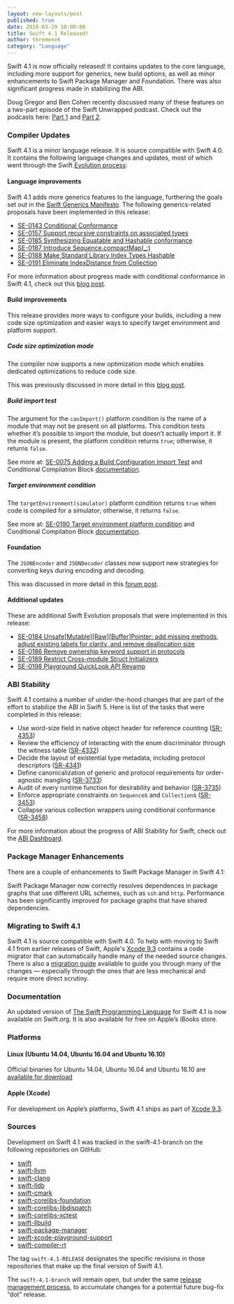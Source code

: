 ```yaml
---
layout: new-layouts/post
published: true
date: 2018-03-29 10:00:00
title: Swift 4.1 Released!
author: tkremenek
category: "Language"
---
```


Swift 4.1 is now officially released!  It contains updates to the core language, including more support for generics, new build options, as well as minor enhancements to Swift Package Manager and Foundation.  There was also significant progress made in stabilizing the ABI.

Doug Gregor and Ben Cohen recently discussed many of these features on a two-part episode of the Swift Unwrapped podcast. Check out the podcasts here: [Part 1](https://itunes.apple.com/us/podcast/50-swift-4-1-w-doug-ben-part-1/id1209817203?i=1000406832583&mt=2) and [Part 2](https://itunes.apple.com/us/podcast/51-swift-4-1-w-doug-ben-part-2/id1209817203?i=1000407502590&mt=2).

### Compiler Updates

Swift 4.1 is a minor language release. It is source compatible with Swift 4.0. It contains the following language changes and updates, most of which went through the Swift [Evolution process](/contributing/#participating-in-the-swift-evolution-process):

#### Language improvements

Swift 4.1 adds more generics features to the language, furthering the goals set out in the [Swift Generics Manifesto](https://github.com/apple/swift/blob/master/docs/GenericsManifesto.md).  The following generics-related proposals have been implemented in this release:

* [SE-0143 Conditional Conformance](https://github.com/swiftlang/swift-evolution/blob/master/proposals/0143-conditional-conformances.md)
* [SE-0157 Support recursive constraints on associated types](https://github.com/swiftlang/swift-evolution/blob/master/proposals/0157-recursive-protocol-constraints.md)
* [SE-0185 Synthesizing Equatable and Hashable conformance](https://github.com/swiftlang/swift-evolution/blob/master/proposals/0185-synthesize-equatable-hashable.md)
* [SE-0187 Introduce Sequence.compactMap(_:)](https://github.com/swiftlang/swift-evolution/blob/master/proposals/0187-introduce-filtermap.md)
* [SE-0188 Make Standard Library Index Types Hashable](https://github.com/swiftlang/swift-evolution/blob/master/proposals/0188-stdlib-index-types-hashable.md)
* [SE-0191 Eliminate IndexDistance from Collection](https://github.com/swiftlang/swift-evolution/blob/master/proposals/0191-eliminate-indexdistance.md)

For more information about progress made with conditional conformance in Swift 4.1, check out this [blog post](/blog/conditional-conformance/).

#### Build improvements

This release provides more ways to configure your builds, including a new code size optimization and easier ways to specify target environment and platform support.

##### Code size optimization mode

The compiler now supports a new optimization mode which enables dedicated optimizations to reduce code size.

This was previously discussed in more detail in this [blog post](/blog/osize/).

##### Build import test

The argument for the `canImport()` platform condition is the name of a module that may not be present on all platforms. This condition tests whether it’s possible to import the module, but doesn’t actually import it. If the module is present, the platform condition returns `true`; otherwise, it returns `false`.

See more at: [SE-0075 Adding a Build Configuration Import Test](https://github.com/swiftlang/swift-evolution/blob/master/proposals/0075-import-test.md) and Conditional Compilation Block [documentation](https://developer.apple.com/library/content/documentation/Swift/Conceptual/Swift_Programming_Language/Statements.html#//apple_ref/doc/uid/TP40014097-CH33-ID539).

##### Target environment condition

The `targetEnvironment(simulator)` platform condition returns `true` when code is compiled for a simulator; otherwise, it returns `false`.

See more at: [SE-0190 Target environment platform condition](https://github.com/swiftlang/swift-evolution/blob/master/proposals/0190-target-environment-platform-condition.md) and Conditional Compilation Block [documentation](https://developer.apple.com/library/content/documentation/Swift/Conceptual/Swift_Programming_Language/Statements.html#//apple_ref/doc/uid/TP40014097-CH33-ID539).

#### Foundation

The `JSONEncoder` and `JSONDecoder` classes now support new strategies for converting keys during encoding and decoding.

This was discussed in more detail in this [forum post](https://forums.swift.org/t/jsonencoder-key-strategies/6958).

#### Additional updates

These are additional Swift Evolution proposals that were implemented in this release:

* [SE-0184 Unsafe\[Mutable\]\[Raw\]\[Buffer\]Pointer: add missing methods, adjust existing labels for clarity, and remove deallocation size](https://github.com/swiftlang/swift-evolution/blob/master/proposals/0184-unsafe-pointers-add-missing.md)
* [SE-0186 Remove ownership keyword support in protocols](https://github.com/swiftlang/swift-evolution/blob/master/proposals/0186-remove-ownership-keyword-support-in-protocols.md)
* [SE-0189 Restrict Cross-module Struct Initializers](https://github.com/swiftlang/swift-evolution/blob/master/proposals/0189-restrict-cross-module-struct-initializers.md)
* [SE-0198 Playground QuickLook API Revamp](https://github.com/swiftlang/swift-evolution/blob/master/proposals/0198-playground-quicklook-api-revamp.md)

### ABI Stability

Swift 4.1 contains a number of under-the-hood changes that are part of the effort to stabilize the ABI in Swift 5.  Here is list of the tasks that were completed in this release:

* Use word-size field in native object header for reference counting ([SR-4353](https://bugs.swift.org/browse/SR-4353))
* Review the efficiency of interacting with the enum discriminator through the witness table ([SR-4332](https://bugs.swift.org/browse/SR-4332))
* Decide the layout of existential type metadata, including protocol descriptors ([SR-4341](https://bugs.swift.org/browse/SR-4341))
* Define canonicalization of generic and protocol requirements for order-agnostic mangling ([SR-3733](https://bugs.swift.org/browse/SR-3733))
* Audit of every runtime function for desirability and behavior ([SR-3735](https://bugs.swift.org/browse/SR-3735))
* Enforce appropriate constraints on `Sequence`s and `Collection`s ([SR-3453](https://bugs.swift.org/browse/SR-3453))
* Collapse various collection wrappers using conditional conformance ([SR-3458](https://bugs.swift.org/browse/SR-3458))

For more information about the progress of ABI Stability for Swift, check out the [ABI Dashboard](/abi-stability/).

### Package Manager Enhancements

There are a couple of enhancements to Swift Package Manager in Swift 4.1:

Swift Package Manager now correctly resolves dependences in package graphs that use different URL schemes, such as `ssh` and `http`.
Performance has been significantly improved for package graphs that have shared dependencies.

### Migrating to Swift 4.1

Swift 4.1 is source compatible with Swift 4.0. To help with moving to Swift 4.1 from earlier releases of Swift, Apple's [Xcode 9.3] contains a code migrator that can automatically handle many of the needed source changes. There is also a [migration guide](/migration-guide/) available to guide you through many of the changes — especially through the ones that are less mechanical and require more direct scrutiny.

### Documentation

An updated version of [The Swift Programming Language](/documentation/tspl) for Swift 4.1 is now available on Swift.org. It is also available for free on Apple’s iBooks store.

### Platforms

#### Linux (Ubuntu 14.04, Ubuntu 16.04 and Ubuntu 16.10)

Official binaries for Ubuntu 14.04, Ubuntu 16.04 and Ubuntu 16.10 are [available for download](/download/)

#### Apple (Xcode)

For development on Apple’s platforms, Swift 4.1 ships as part of [Xcode 9.3].

### Sources

Development on Swift 4.1 was tracked in the swift-4.1-branch on the following repositories on GitHub:

* [swift](https://github.com/apple/swift)
* [swift-llvm](https://github.com/apple/swift-llvm)
* [swift-clang](https://github.com/apple/swift-clang)
* [swift-lldb](https://github.com/apple/swift-lldb)
* [swift-cmark](https://github.com/swiftlang/swift-cmark)
* [swift-corelibs-foundation](https://github.com/swiftlang/swift-corelibs-foundation)
* [swift-corelibs-libdispatch](https://github.com/apple/swift-corelibs-libdispatch)
* [swift-corelibs-xctest](https://github.com/swiftlang/swift-corelibs-xctest)
* [swift-llbuild](https://github.com/swiftlang/swift-llbuild)
* [swift-package-manager](https://github.com/swiftlang/swift-package-manager)
* [swift-xcode-playground-support](https://github.com/apple/swift-xcode-playground-support)
* [swift-compiler-rt](https://github.com/apple/swift-compiler-rt)

The tag `swift-4.1-RELEASE` designates the specific revisions in those repositories that make up the final version of Swift 4.1.

The `swift-4.1-branch` will remain open, but under the same [release management process](/blog/swift-3-0-release-process/), to accumulate changes for a potential future bug-fix “dot” release.

[Xcode 9.3]: https://itunes.apple.com/app/xcode/id497799835
